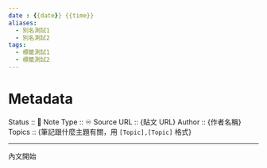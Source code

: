```yaml
---
date : {{date}} {{time}}
aliases:
  - 別名測試1
  - 別名測試2
tags:
  - 標籤測試1
  - 標籤測試2
---
```


# Metadata
Status :: 🌱
Note Type :: ♾️
Source URL :: {貼文 URL}
Author :: {作者名稱}
Topics :: {筆記跟什麼主題有關，用 `[Topic],[Topic]` 格式}

---

內文開始